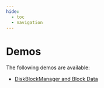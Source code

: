 ```yaml
---
hide:
  - toc
  - navigation
---
```


# Demos

The following demos are available:

- [DiskBlockManager and Block Data](diskblockmanager-and-block-data.md)
